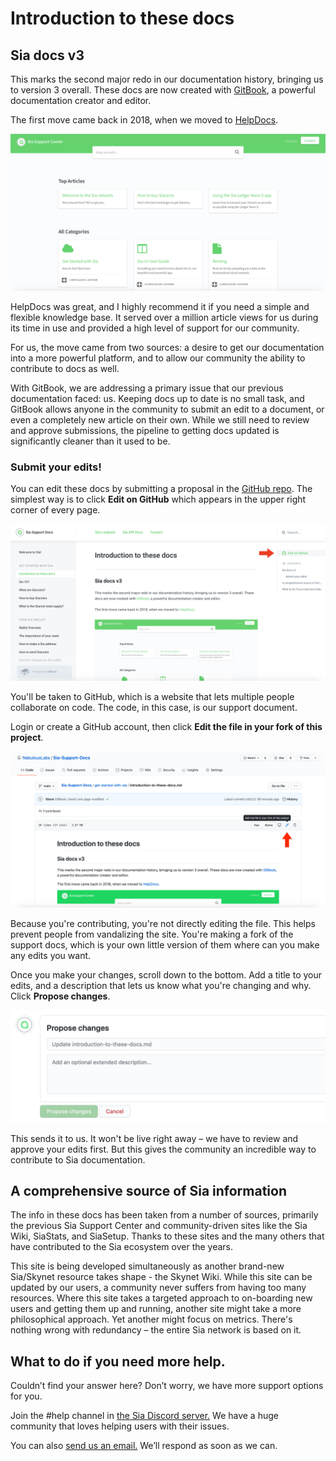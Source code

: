 # Introduction to these docs

## Sia docs v3

This marks the second major redo in our documentation history, bringing us to version 3 overall. These docs are now created with [GitBook](https://www.gitbook.com), a powerful documentation creator and editor.

The first move came back in 2018, when we moved to [HelpDocs](https://www.helpdocs.io).

![](../.gitbook/assets/sia-support-v2.png)

HelpDocs was great, and I highly recommend it if you need a simple and flexible knowledge base. It served over a million article views for us during its time in use and provided a high level of support for our community.

For us, the move came from two sources: a desire to get our documentation into a more powerful platform, and to allow our community the ability to contribute to docs as well.

With GitBook, we are addressing a primary issue that our previous documentation faced: us. Keeping docs up to date is no small task, and GitBook allows anyone in the community to submit an edit to a document, or even a completely new article on their own. While we still need to review and approve submissions, the pipeline to getting docs updated is significantly cleaner than it used to be.

### Submit your edits!

You can edit these docs by submitting a proposal in the [GitHub repo](https://github.com/NebulousLabs/Sia-Support-Docs). The simplest way is to click **Edit on GitHub** which appears in the upper right corner of every page.

![](../.gitbook/assets/intro-1.png)

You'll be taken to GitHub, which is a website that lets multiple people collaborate on code. The code, in this case, is our support document.

Login or create a GitHub account, then click **Edit the file in your fork of this project**.

![](../.gitbook/assets/intro-2.png)

Because you're contributing, you're not directly editing the file. This helps prevent people from vandalizing the site. You're making a fork of the support docs, which is your own little version of them where can you make any edits you want.

Once you make your changes, scroll down to the bottom. Add a title to your edits, and a description that lets us know what you're changing and why. Click **Propose changes**.

![](../.gitbook/assets/intro-3.png)

This sends it to us. It won't be live right away – we have to review and approve your edits first. But this gives the community an incredible way to contribute to Sia documentation.

## A comprehensive source of Sia information

The info in these docs has been taken from a number of sources, primarily the previous Sia Support Center and community-driven sites like the Sia Wiki, SiaStats, and SiaSetup. Thanks to these sites and the many others that have contributed to the Sia ecosystem over the years.

This site is being developed simultaneously as another brand-new Sia/Skynet resource takes shape - the Skynet Wiki. While this site can be updated by our users, a community never suffers from having too many resources. Where this site takes a targeted approach to on-boarding new users and getting them up and running, another site might take a more philosophical approach. Yet another might focus on metrics. There's nothing wrong with redundancy – the entire Sia network is based on it.

## What to do if you need more help.

Couldn’t find your answer here? Don’t worry, we have more support options for you.

Join the \#help channel in [the Sia Discord server.](https://discord.gg/sia) We have a huge community that loves helping users with their issues.

You can also [send us an email.](mailto:hello@sia.tech) We’ll respond as soon as we can.

